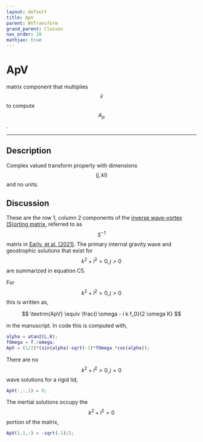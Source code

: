 ```yaml
---
layout: default
title: ApV
parent: WVTransform
grand_parent: Classes
nav_order: 20
mathjax: true
---
```


#  ApV

matrix component that multiplies $$\tilde{v}$$ to compute $$A_p$$.


---

## Description
Complex valued transform property with dimensions $$(j,kl)$$ and no units.

## Discussion

These are the row 1, column 2 components of the [inverse wave-vortex (S)orting matrix](/mathematical-introduction/transformations.html), referred to as $$S^{-1}$$ matrix in [Early, et al. (2021)](https://doi.org/10.1017/jfm.2020.995). The primary internal gravity wave and geostrophic solutions that exist for $$k^2+l^2>0, j>0$$ are summarized in equation C5.

For $$k^2+l^2>0, j>0$$ this is written as,

$$
\textrm{ApV} \equiv \frac{l \omega - i k f_0}{2 \omega K}
$$

in the manuscript. In code this is computed with,

```matlab
alpha = atan2(L,K);
fOmega = f./omega;
ApV = (1/2)*(sin(alpha)-sqrt(-1)*fOmega.*cos(alpha));
```

There are no $$k^2+l^2>0, j=0$$ wave solutions for a rigid lid,

```matlab
ApV(:,:,1) = 0;
```

The inertial solutions occupy the $$k^2+l^2=0$$ portion of the matrix,

```matlab
ApV(1,1,:) = -sqrt(-1)/2;
```

